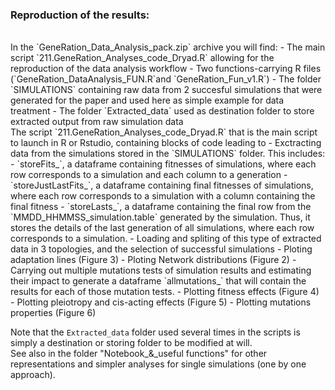 ### Reproduction of the results:
</br>
In the `GeneRation_Data_Analysis_pack.zip` archive you will find: 
- The main script `211.GeneRation_Analyses_code_Dryad.R` allowing for the reproduction of the data analysis workflow
- Two functions-carrying R files (`GeneRation_DataAnalysis_FUN.R`and `GeneRation_Fun_v1.R`)
- The folder `SIMULATIONS` containing raw data from 2 succesful simulations that were generated for the paper and used here as simple example for data treatment
- The folder `Extracted_data` used as destination folder to store extracted output from raw simulation data
</br>
The script `211.GeneRation_Analyses_code_Dryad.R` that is the main script to launch in R or Rstudio, containing blocks of code leading to
- Exctracting data from the simulations stored in the `SIMULATIONS` folder. This includes:
  - `storeFits_`, a dataframe containing fitnesses of simulations, where each row corresponds to a simulation and each column to a generation
  - `storeJustLastFits_`, a dataframe containing final fitnesses of simulations, where each row corresponds to a simulation with a column containing the final fitness
  - `storeLasts_`, a dataframe containing the final row from the `MMDD_HHMMSS_simulation.table` generated by the simulation. Thus, it stores the details of the last generation of all simulations, where each row corresponds to a simulation.
- Loading and spliting of this type of extracted data in 3 topologies, and the selection of successful simulations
- Ploting adaptation lines (Figure 3)
- Ploting Network distributions (Figure 2)
- Carrying out multiple mutations tests of simulation results and estimating their impact to generate a dataframe `allmutations_` that will contain the results for each of those mutation tests.
- Plotting fitness effects (Figure 4)
- Plotting pleiotropy and cis-acting effects (Figure 5)
- Plotting mutations properties (Figure 6)

Note that the `Extracted_data` folder used several times in the scripts is simply a destination or storing folder to be modified at will.</br>
See also in the folder "Notebook_&_useful functions" for other representations and simpler analyses for single simulations (one by one approach).
